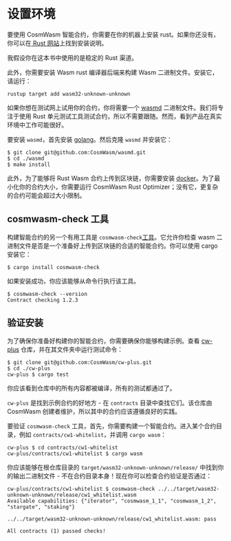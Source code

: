 # 设置环境

要使用 CosmWasm 智能合约，你需要在你的机器上安装 rust。如果你还没有，你可以在[ Rust 网站](https://www.rust-lang.org/tools/install)上找到安装说明。

我假设你在这本书中使用的是稳定的 Rust 渠道。

此外，你需要安装 Wasm rust 编译器后端来构建 Wasm 二进制文件。安装它，请运行：

```
rustup target add wasm32-unknown-unknown
```

如果你想在测试网上试用你的合约，你将需要一个 [wasmd](https://github.com/CosmWasm/wasmd) 二进制文件。我们将专注于使用 Rust 单元测试工具测试合约，所以不需要跟随。然而，看到产品在真实环境中工作可能很好。

要安装 `wasmd`，首先安装 [golang](https://github.com/golang/go/wiki#working-with-go)。然后克隆 `wasmd` 并安装它：

```
$ git clone git@github.com:CosmWasm/wasmd.git
$ cd ./wasmd
$ make install
```

此外，为了能够将 Rust Wasm 合约上传到区块链，你需要安装 [docker](https://www.docker.com/)。为了最小化你的合约大小，你需要运行 CosmWasm Rust Optimizer；没有它，更复杂的合约可能会超过大小限制。

## cosmwasm-check 工具

构建智能合约的另一个有用工具是 `cosmwasm-check`[工具](https://github.com/CosmWasm/cosmwasm/tree/main/packages/check)。它允许你检查 wasm 二进制文件是否是一个准备好上传到区块链的合适的智能合约。你可以使用 cargo 安装它：

```
$ cargo install cosmwasm-check
```

如果安装成功，你应该能够从命令行执行该工具。

```
$ cosmwasm-check --version
Contract checking 1.2.3
```

## 验证安装

为了确保你准备好构建你的智能合约，你需要确保你能够构建示例。查看 [cw-plus](https://github.com/CosmWasm/cw-plus) 仓库，并在其文件夹中运行测试命令：

```
$ git clone git@github.com:CosmWasm/cw-plus.git
$ cd ./cw-plus
cw-plus $ cargo test
```

你应该看到仓库中的所有内容都被编译，所有的测试都通过了。

`cw-plus` 是找到示例合约的好地方 - 在 `contracts` 目录中查找它们。该仓库由 CosmWasm 创建者维护，所以其中的合约应该遵循良好的实践。

要验证 `cosmwasm-check` 工具，首先，你需要构建一个智能合约。进入某个合约目录，例如 `contracts/cw1-whitelist`，并调用 `cargo wasm`：

```
cw-plus $ cd contracts/cw1-whitelist
cw-plus/contracts/cw1-whitelist $ cargo wasm
```

你应该能够在根仓库目录的 `target/wasm32-unknown-unknown/release/` 中找到你的输出二进制文件 - 不在合约目录本身！现在你可以检查合约验证是否通过：

```
cw-plus/contracts/cw1-whitelist $ cosmwasm-check ../../target/wasm32-unknown-unknown/release/cw1_whitelist.wasm
Available capabilities: {"iterator", "cosmwasm_1_1", "cosmwasm_1_2", "stargate", "staking"}

../../target/wasm32-unknown-unknown/release/cw1_whitelist.wasm: pass

All contracts (1) passed checks!
```